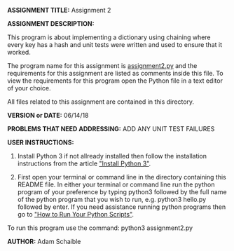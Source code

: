 **ASSIGNMENT TITLE:** Assignment 2

**ASSIGNMENT DESCRIPTION:**

This program is about implementing a dictionary using chaining where every key has a hash and unit tests were written and used to ensure that it worked.

The program name for this assignment is [assignment2.py](https://github.com/AdamSchaible/MSU_Denver/blob/master/CS%202050%20Computer%20Science%202%20(Summer%202018)/Assignment%202/assignment2.py) and the requirements for this assignment are listed as comments inside this file. To view the requirements for this program open the Python file in a text editor of your choice.

All files related to this assignment are contained in this directory.

**VERSION or DATE:** 06/14/18

**PROBLEMS THAT NEED ADDRESSING:** ADD ANY UNIT TEST FAILURES

**USER INSTRUCTIONS:** 
1) Install Python 3 if not allready installed then follow the installation instructions from the article ["Install Python 3"](https://installpython3.com/).

2) First open your terminal or command line in the directory containing this README file. In either your terminal or command line run the python program of your preference by typing python3 followed by the full name of the python program that you wish to run, e.g. python3 hello.py followed by enter. If you need assistance running python programs then go to ["How to Run Your Python Scripts"](https://realpython.com/run-python-scripts/).

To run this program use the command:
python3 assignment2.py

**AUTHOR:** Adam Schaible
